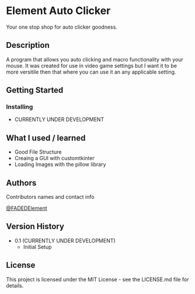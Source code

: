 # Element Auto Clicker

Your one stop shop for auto clicker goodness.

## Description

A program that allows you auto clicking and macro functionality with your mouse. It was created for use in video game settings but I want it to be more versitile then that where you can use it an any applicable setting.

## Getting Started

### Installing

* CURRENTLY UNDER DEVELOPMENT

## What I used / learned
* Good File Structure
* Creaing a GUI with customtkinter
* Loading Images with the pillow library

## Authors

Contributors names and contact info

[@FADEDElement](https://www.youtube.com/c/FADEDElement)

## Version History

* 0.1 (CURRENTLY UNDER DEVELOPMENT)
    * Initial Setup

## License

This project is licensed under the MIT License - see the LICENSE.md file for details.